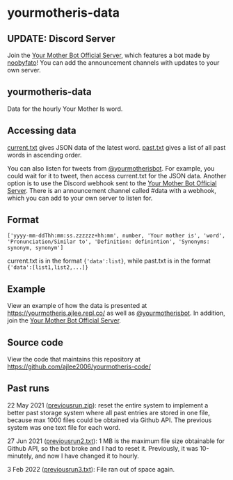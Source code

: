 # yourmotheris-data

## UPDATE: Discord Server
Join the [Your Mother Bot Official Server](https://discord.gg/NGKSCxyXtq), which features a bot made by [noobyfato](https://github.com/noobyfato)! You can add the announcement channels with updates to your own server.

## yourmotheris-data
Data for the hourly Your Mother Is word.

## Accessing data
[current.txt](https://raw.githubusercontent.com/ajlee2006/yourmotheris-data/main/current.txt) gives JSON data of the latest word. [past.txt](https://raw.githubusercontent.com/ajlee2006/yourmotheris-data/main/past.txt) gives a list of all past words in ascending order.
 
You can also listen for tweets from [@yourmotherisbot](https://twitter.com/yourmotherisbot). For example, you could wait for it to tweet, then access current.txt for the JSON data. Another option is to use the Discord webhook sent to the [Your Mother Bot Official Server](https://discord.gg/NGKSCxyXtq). There is an announcement channel called #data with a webhook, which you can add to your own server to listen for.

## Format
```
['yyyy-mm-ddThh:mm:ss.zzzzzz+hh:mm', number, 'Your mother is', 'word', 'Pronunciation/Similar to', 'Definition: definintion', 'Synonyms: synonym, synonym']
```

current.txt is in the format `{'data':list}`, while past.txt is in the format `{'data':[list1,list2,...]}`

## Example
View an example of how the data is presented at https://yourmotheris.ajlee.repl.co/ as well as [@yourmotherisbot](https://twitter.com/yourmotherisbot). In addition, join the [Your Mother Bot Official Server](https://discord.gg/NGKSCxyXtq).

## Source code
View the code that maintains this repository at https://github.com/ajlee2006/yourmotheris-code/

## Past runs
22 May 2021 ([previousrun.zip](https://raw.githubusercontent.com/ajlee2006/yourmotheris-data/main/previousrun.zip)): reset the entire system to implement a better past storage system where all past entries are stored in one file, because max 1000 files could be obtained via Github API. The previous system was one text file for each word.

27 Jun 2021 ([previousrun2.txt](https://raw.githubusercontent.com/ajlee2006/yourmotheris-data/main/previousrun2.txt)): 1 MB is the maximum file size obtainable for Github API, so the bot broke and I had to reset it. Previously, it was 10-minutely, and now I have changed it to hourly.

3 Feb 2022 ([previousrun3.txt](https://raw.githubusercontent.com/ajlee2006/yourmotheris-data/main/previousrun3.txt)): File ran out of space again.
